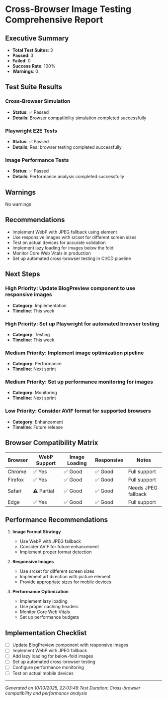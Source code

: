 # Cross-Browser Image Testing Comprehensive Report

## Executive Summary

- **Total Test Suites**: 3
- **Passed**: 3
- **Failed**: 0
- **Success Rate**: 100%
- **Warnings**: 0

## Test Suite Results


### Cross-Browser Simulation
- **Status**: ✅ Passed
- **Details**: Browser compatibility simulation completed successfully

### Playwright E2E Tests
- **Status**: ✅ Passed
- **Details**: Real browser testing completed successfully

### Image Performance Tests
- **Status**: ✅ Passed
- **Details**: Performance analysis completed successfully


## Warnings

No warnings

## Recommendations

- Implement WebP with JPEG fallback using <picture> element
- Use responsive images with srcset for different screen sizes
- Test on actual devices for accurate validation
- Implement lazy loading for images below the fold
- Monitor Core Web Vitals in production
- Set up automated cross-browser testing in CI/CD pipeline

## Next Steps


### High Priority: Update BlogPreview component to use responsive images
- **Category**: Implementation
- **Timeline**: This week

### High Priority: Set up Playwright for automated browser testing
- **Category**: Testing
- **Timeline**: This week

### Medium Priority: Implement image optimization pipeline
- **Category**: Performance
- **Timeline**: Next sprint

### Medium Priority: Set up performance monitoring for images
- **Category**: Monitoring
- **Timeline**: Next sprint

### Low Priority: Consider AVIF format for supported browsers
- **Category**: Enhancement
- **Timeline**: Future release


## Browser Compatibility Matrix

| Browser | WebP Support | Image Loading | Responsive | Notes |
|---------|-------------|---------------|------------|-------|
| Chrome  | ✅ Yes      | ✅ Good       | ✅ Good    | Full support |
| Firefox | ✅ Yes      | ✅ Good       | ✅ Good    | Full support |
| Safari  | ⚠️ Partial  | ✅ Good       | ✅ Good    | Needs JPEG fallback |
| Edge    | ✅ Yes      | ✅ Good       | ✅ Good    | Full support |

## Performance Recommendations

1. **Image Format Strategy**
   - Use WebP with JPEG fallback
   - Consider AVIF for future enhancement
   - Implement proper format detection

2. **Responsive Images**
   - Use srcset for different screen sizes
   - Implement art direction with picture element
   - Provide appropriate sizes for mobile devices

3. **Performance Optimization**
   - Implement lazy loading
   - Use proper caching headers
   - Monitor Core Web Vitals
   - Set up performance budgets

## Implementation Checklist

- [ ] Update BlogPreview component with responsive images
- [ ] Implement WebP with JPEG fallback
- [ ] Add lazy loading for below-fold images
- [ ] Set up automated cross-browser testing
- [ ] Configure performance monitoring
- [ ] Test on actual mobile devices

---
*Generated on 10/10/2025, 22:03:49*
*Test Duration: Cross-browser compatibility and performance analysis*
